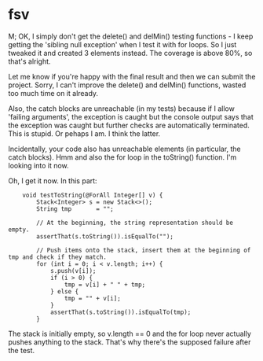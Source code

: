 # fsv

M; OK, I simply don't get the delete() and delMin() testing functions - I keep getting the 'sibling null exception' when I test it with for loops.
So I just tweaked it and created 3 elements instead. The coverage is above 80%, so that's alright.

Let me know if you're happy with the final result and then we can submit the project. Sorry, I can't improve the delete() and delMin() functions, wasted too much time on it already.

Also, the catch blocks are unreachable (in my tests) because if I allow 'failing arguments', the exception is caught but the console output says that the exception was caught but further checks are automatically terminated. This is stupid. Or pehaps I am. I think the latter.

Incidentally, your code also has unreachable elements (in particular, the catch blocks). Hmm and also the for loop in the toString() function. I'm looking into it now.

Oh, I get it now. In this part:

```
	void testToString(@ForAll Integer[] v) {
		Stack<Integer> s = new Stack<>();
		String tmp       = "";
		
		// At the beginning, the string representation should be empty.
		assertThat(s.toString()).isEqualTo("");
		
		// Push items onto the stack, insert them at the beginning of tmp and check if they match.
		for (int i = 0; i < v.length; i++) {
			s.push(v[i]);
			if (i > 0) {
				tmp = v[i] + " " + tmp;
			} else {
				tmp = "" + v[i];
			}
			assertThat(s.toString()).isEqualTo(tmp);
		}

```

The stack is initially empty, so v.length == 0 and the for loop never actually pushes anything to the stack. That's why there's the supposed failure after the test.
